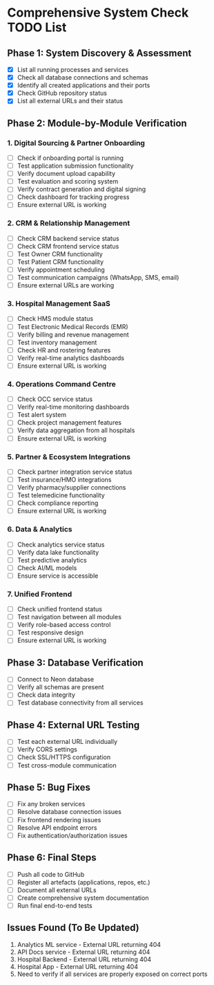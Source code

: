 # Comprehensive System Check TODO List

## Phase 1: System Discovery & Assessment
- [x] List all running processes and services
- [x] Check all database connections and schemas
- [x] Identify all created applications and their ports
- [x] Check GitHub repository status
- [x] List all external URLs and their status

## Phase 2: Module-by-Module Verification

### 1. Digital Sourcing & Partner Onboarding
- [ ] Check if onboarding portal is running
- [ ] Test application submission functionality
- [ ] Verify document upload capability
- [ ] Test evaluation and scoring system
- [ ] Verify contract generation and digital signing
- [ ] Check dashboard for tracking progress
- [ ] Ensure external URL is working

### 2. CRM & Relationship Management
- [ ] Check CRM backend service status
- [ ] Check CRM frontend service status
- [ ] Test Owner CRM functionality
- [ ] Test Patient CRM functionality
- [ ] Verify appointment scheduling
- [ ] Test communication campaigns (WhatsApp, SMS, email)
- [ ] Ensure external URLs are working

### 3. Hospital Management SaaS
- [ ] Check HMS module status
- [ ] Test Electronic Medical Records (EMR)
- [ ] Verify billing and revenue management
- [ ] Test inventory management
- [ ] Check HR and rostering features
- [ ] Verify real-time analytics dashboards
- [ ] Ensure external URL is working

### 4. Operations Command Centre
- [ ] Check OCC service status
- [ ] Verify real-time monitoring dashboards
- [ ] Test alert system
- [ ] Check project management features
- [ ] Verify data aggregation from all hospitals
- [ ] Ensure external URL is working

### 5. Partner & Ecosystem Integrations
- [ ] Check partner integration service status
- [ ] Test insurance/HMO integrations
- [ ] Verify pharmacy/supplier connections
- [ ] Test telemedicine functionality
- [ ] Check compliance reporting
- [ ] Ensure external URL is working

### 6. Data & Analytics
- [ ] Check analytics service status
- [ ] Verify data lake functionality
- [ ] Test predictive analytics
- [ ] Check AI/ML models
- [ ] Ensure service is accessible

### 7. Unified Frontend
- [ ] Check unified frontend status
- [ ] Test navigation between all modules
- [ ] Verify role-based access control
- [ ] Test responsive design
- [ ] Ensure external URL is working

## Phase 3: Database Verification
- [ ] Connect to Neon database
- [ ] Verify all schemas are present
- [ ] Check data integrity
- [ ] Test database connectivity from all services

## Phase 4: External URL Testing
- [ ] Test each external URL individually
- [ ] Verify CORS settings
- [ ] Check SSL/HTTPS configuration
- [ ] Test cross-module communication

## Phase 5: Bug Fixes
- [ ] Fix any broken services
- [ ] Resolve database connection issues
- [ ] Fix frontend rendering issues
- [ ] Resolve API endpoint errors
- [ ] Fix authentication/authorization issues

## Phase 6: Final Steps
- [ ] Push all code to GitHub
- [ ] Register all artefacts (applications, repos, etc.)
- [ ] Document all external URLs
- [ ] Create comprehensive system documentation
- [ ] Run final end-to-end tests

## Issues Found (To Be Updated)
1. Analytics ML service - External URL returning 404
2. API Docs service - External URL returning 404  
3. Hospital Backend - External URL returning 404
4. Hospital App - External URL returning 404
5. Need to verify if all services are properly exposed on correct ports
